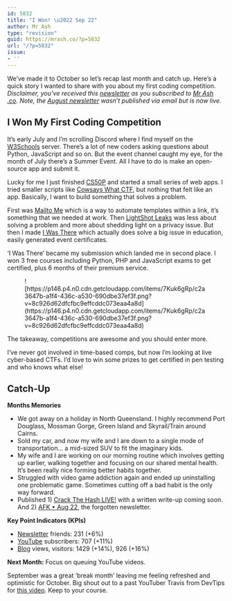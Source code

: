 ```yaml
---
id: 5832
title: "I Won! \u2022 Sep 22"
author: Mr Ash
type: "revision"
guid: https://mrash.co/?p=5832
url: "/?p=5832"
issue:
- ''
---
```


We’ve made it to October so let’s recap last month and catch up. Here’s a quick story I wanted to share with you about my first coding competition. *Disclaimer, you’ve received this [newsletter](https://mrash.co/newsletters) as you subscribed to [Mr Ash .co](https://mrashleyball.com/). Note, the [August newsletter](https://mrash.co/letter/afk-aug-22/) wasn’t published via email but is now live.*

## I Won My First Coding Competition

It’s early July and I’m scrolling Discord where I find myself on the [W3Schools](https://www.w3schools.com/) server. There’s a lot of new coders asking questions about Python, JavaScript and so on. But the event channel caught my eye, for the month of July there’s a Summer Event. All I have to do is make an open-source app and submit it.

Lucky for me I just finished [CS50P](https://mrash.co/cs50-python-problem-set-guide/) and started a small series of web apps. I tried smaller scripts like [Cowsays What CTF](https://mrash.co/cowsays-what-ctf/), but nothing that felt like an app. Basically, I want to build something that solves a problem.

First was [Mailto Me](https://mailto-me.mrash.co/) which is a way to automate templates within a link, it’s something that we needed at work. Then [LightShot Leaks](https://lightshot-leaks.mrash.co/) was less about solving a problem and more about shedding light on a privacy issue. But then I made [I Was There](https://iwasthere.mrash.co/) which actually does solve a big issue in education, easily generated event certificates.

‘I Was There’ became my submission which landed me in second place. I won 3 free courses including Python, PHP and JavaScript exams to get certified, plus 6 months of their premium service.

<figure class="wp-block-image">![https://p146.p4.n0.cdn.getcloudapp.com/items/7Kuk6gRp/c2a3647b-a1f4-436c-a530-690dbe37ef3f.png?v=8c926d62dfcfbc9effcddc073eaa4a8d](https://p146.p4.n0.cdn.getcloudapp.com/items/7Kuk6gRp/c2a3647b-a1f4-436c-a530-690dbe37ef3f.png?v=8c926d62dfcfbc9effcddc073eaa4a8d)</figure>The takeaway, competitions are awesome and you should enter more.

I’ve never got involved in time-based comps, but now I’m looking at live cyber-based CTFs. I’d love to win some prizes to get certified in pen testing and who knows what else!

## Catch-Up

**Months Memories**

- We got away on a holiday in North Queensland. I highly recommend Port Douglass, Mossman Gorge, Green Island and Skyrail/Train around Cairns.
- Sold my car, and now my wife and I are down to a single mode of transportation… a mid-sized SUV to fit the imaginary kids.
- My wife and I are working on our morning routine which involves getting up earlier, walking together and focusing on our shared mental health. It’s been really nice forming better habits together.
- Struggled with video game addiction again and ended up uninstalling one problematic game. Sometimes cutting off a bad habit is the only way forward.
- Published 1) [Crack The Hash LIVE!](https://youtu.be/euiuIzHaiLk) with a written write-up coming soon. And 2) [AFK • Aug 22](https://mrash.co/letter/afk-aug-22/), the forgotten newsletter.

**Key Point Indicators (KPIs)**

- [Newsletter](https://mrash.co/newsletters) friends: 231 (+6%)
- [YouTube](https://youtube.com/mrashleyball) subscribers: 707 (+11%)
- [Blog](https://mrashleyball.com/blog/) views, visitors: 1429 (+14%), 926 (+16%)

**Next Month:** Focus on queuing YouTube videos.

September was a great ‘break month’ leaving me feeling refreshed and optimistic for October. Big shout out to a past YouTuber Travis from DevTips for [this video](https://youtu.be/GcSACxUbqtg). Keep to your course.